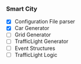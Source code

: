 ### Smart City
- [x] Configuration File parser
- [x] Car Generator
- [ ] Grid Generator
- [ ] TrafficLight Generator
- [ ] Event Structures
- [ ] TrafficLight Logic